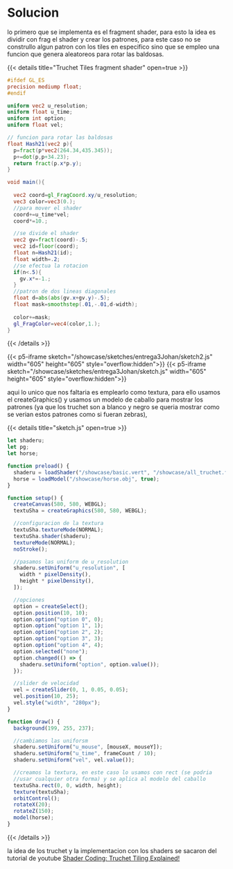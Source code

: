 
# Solucion

lo primero que se implementa es el fragment shader, para esto la idea es dividir con frag el shader y crear los patrones, para este caso no se construllo algun patron con los tiles en especifico sino que se empleo una funcion que genera aleatoreos para rotar las baldosas.

{{< details title="Truchet Tiles fragment shader" open=true >}}
```glsl
#ifdef GL_ES
precision mediump float;
#endif

uniform vec2 u_resolution;
uniform float u_time;
uniform int option;
uniform float vel;

// funcion para rotar las baldosas
float Hash21(vec2 p){
  p=fract(p*vec2(264.34,435.345));
  p+=dot(p,p+34.23);
  return fract(p.x*p.y);
}

void main(){
  
  vec2 coord=gl_FragCoord.xy/u_resolution;
  vec3 color=vec3(0.);
  //para mover el shader
  coord+=u_time*vel;
  coord*=10.;

  //se divide el shader
  vec2 gv=fract(coord)-.5;
  vec2 id=floor(coord);
  float n=Hash21(id);
  float width=.2;
  //se efectua la rotacion
  if(n<.5){
    gv.x*=-1.;
  }
  //patron de dos lineas diagonales
  float d=abs(abs(gv.x+gv.y)-.5);
  float mask=smoothstep(.01,-.01,d-width);
  
  color+=mask;
  gl_FragColor=vec4(color,1.);
}
```
{{< /details >}}

{{< p5-iframe sketch="/showcase/sketches/entrega3Johan/sketch2.js" width="605" height="605" style="overflow:hidden">}}
{{< p5-iframe sketch="/showcase/sketches/entrega3Johan/sketch.js" width="605" height="605" style="overflow:hidden">}}

aqui lo unico que nos faltaria es emplearlo como textura, para ello usamos el createGraphics() y usamos un modelo de caballo para mostrar los patrones (ya que los truchet son a blanco y negro se queria mostrar como se verian estos patrones como si fueran zebras),

{{< details title="sketch.js" open=true >}}
```js
let shaderu;
let pg;
let horse;

function preload() {
  shaderu = loadShader("/showcase/basic.vert", "/showcase/all_truchet.frag");
  horse = loadModel("/showcase/horse.obj", true);
}

function setup() {
  createCanvas(580, 580, WEBGL);
  textuSha = createGraphics(580, 580, WEBGL);

  //configuracion de la textura
  textuSha.textureMode(NORMAL);
  textuSha.shader(shaderu);
  textureMode(NORMAL);
  noStroke();

  //pasamos las uniform de u_resolution
  shaderu.setUniform("u_resolution", [
    width * pixelDensity(),
    height * pixelDensity(),
  ]);

  //opciones
  option = createSelect();
  option.position(10, 10);
  option.option("option 0", 0);
  option.option("option 1", 1);
  option.option("option 2", 2);
  option.option("option 3", 3);
  option.option("option 4", 4);
  option.selected("none");
  option.changed(() => {
    shaderu.setUniform("option", option.value());
  });

  //slider de velocidad
  vel = createSlider(0, 1, 0.05, 0.05);
  vel.position(10, 25);
  vel.style("width", "280px");
}

function draw() {
  background(199, 255, 237);

  //cambiamos las uniforsm
  shaderu.setUniform("u_mouse", [mouseX, mouseY]);
  shaderu.setUniform("u_time", frameCount / 10);
  shaderu.setUniform("vel", vel.value());

  //creamos la textura, en este caso lo usamos con rect (se podria
  //usar cualquier otra forma) y se aplica al modelo del caballo
  textuSha.rect(0, 0, width, height);
  texture(textuSha);
  orbitControl();
  rotateX(20);
  rotateZ(150);
  model(horse);
}

```
{{< /details >}}

la idea de los truchet y la implementacion con los shaders se sacaron del tutorial de youtube [Shader Coding: Truchet Tiling Explained!](https://www.youtube.com/watch?v=2R7h76GoIJM)